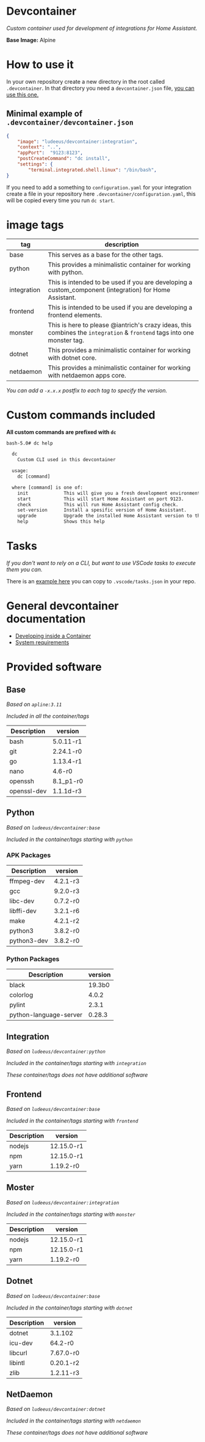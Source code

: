 # Devcontainer

_Custom container used for development of integrations for Home Assistant._

**Base Image:** Alpine


# How to use it

In your own repository create a new directory in the root called `.devcontainer`.
In that directory you need a `devcontainer.json` file, [you can use this one.](/devcontainer_example.json)

## Minimal example of `.devcontainer/devcontainer.json`

```json
{
	"image": "ludeeus/devcontainer:integration",
	"context": "..",
	"appPort": 	"9123:8123",
	"postCreateCommand": "dc install",
	"settings": {
		"terminal.integrated.shell.linux": "/bin/bash",
}
```

If you need to add a something to `configuration.yaml` for your integration create a file in your repository here `.devcontainer/configuration.yaml`, this will be copied every time you run `dc start`.

# image tags

tag | description
-- | --
base | This serves as a base for the other tags.
python | This provides a minimalistic container for working with python.
integration | This is intended to be used if you are developing a custom_component (integration) for Home Assistant.
frontend | This is intended to be used if you are developing a frontend elements.
monster | This is here to please @iantrich's crazy ideas, this combines the `integration` & `frontend` tags into one monster tag.
dotnet | This provides a minimalistic container for working with dotnet core.
netdaemon | This provides a minimalistic container for working with netdaemon apps core.

_You can add a `-x.x.x` postfix to each tag to specify the version._ 

# Custom commands included

**All custom commands are prefixed with `dc`**

```txt
bash-5.0# dc help

  dc
    Custom CLI used in this devcontainer

  usage:
    dc [command]

  where [command] is one of:
    init             This will give you a fresh development environment.
    start            This will start Home Assistant on port 9123.
    check            This will run Home Assistant config check.
    set-version      Install a spesific version of Home Assistant.
    upgrade          Upgrade the installed Home Assistant version to the latest dev branch.
    help             Shows this help
```

# Tasks

_If you don't want to rely on a CLI, but want to use VSCode tasks to execute them you can._

There is an [example here](.vscode/tasks.json) you can copy to `.vscode/tasks.json` in your repo.

# General devcontainer documentation

- [Developing inside a Container](https://code.visualstudio.com/docs/remote/containers)
- [System requirements](https://code.visualstudio.com/docs/remote/containers#_system-requirements)


# Provided software

## Base

_Based on `apline:3.11`_

_Included in all the container/tags_

Description | version
-- | --
bash | 5.0.11-r1
git | 2.24.1-r0
go | 1.13.4-r1
nano | 4.6-r0
openssh | 8.1_p1-r0
openssl-dev | 1.1.1d-r3

## Python

_Based on `ludeeus/devcontainer:base`_

_Included in the container/tags starting with `python`_

### APK Packages

Description | version
-- | --
ffmpeg-dev | 4.2.1-r3
gcc | 9.2.0-r3
libc-dev | 0.7.2-r0
libffi-dev | 3.2.1-r6
make |4.2.1-r2
python3 | 3.8.2-r0
python3-dev | 3.8.2-r0

### Python Packages

Description | version
-- | --
black | 19.3b0
colorlog | 4.0.2
pylint | 2.3.1
python-language-server | 0.28.3

## Integration

_Based on `ludeeus/devcontainer:python`_

_Included in the container/tags starting with `integration`_

_These container/tags does not have additional software_

## Frontend

_Based on `ludeeus/devcontainer:base`_

_Included in the container/tags starting with `frontend`_

Description | version
-- | --
nodejs | 12.15.0-r1
npm | 12.15.0-r1
yarn | 1.19.2-r0

## Moster

_Based on `ludeeus/devcontainer:integration`_

_Included in the container/tags starting with `monster`_

Description | version
-- | --
nodejs | 12.15.0-r1
npm | 12.15.0-r1
yarn | 1.19.2-r0

## Dotnet

_Based on `ludeeus/devcontainer:base`_

_Included in the container/tags starting with `dotnet`_

Description | version
-- | --
dotnet | 3.1.102
icu-dev | 64.2-r0
libcurl | 7.67.0-r0
libintl | 0.20.1-r2
zlib | 1.2.11-r3

## NetDaemon

_Based on `ludeeus/devcontainer:dotnet`_

_Included in the container/tags starting with `netdaemon`_

_These container/tags does not have additional software_